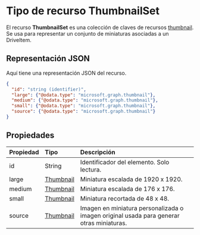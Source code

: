 # <a name="thumbnailset-resource-type"></a>Tipo de recurso ThumbnailSet

El recurso **ThumbnailSet** es una colección de claves de recursos [thumbnail](thumbnail.md). Se usa para representar un conjunto de miniaturas asociadas a un DriveItem.

## <a name="json-representation"></a>Representación JSON

Aquí tiene una representación JSON del recurso.

<!-- {
  "blockType": "resource",
  "optionalProperties": [
    "source"
  ],
  "keyProperty": "id",
  "@odata.type": "microsoft.graph.thumbnailSet"
}-->
```json
{
  "id": "string (identifier)",
  "large": {"@odata.type": "microsoft.graph.thumbnail"},
  "medium": {"@odata.type": "microsoft.graph.thumbnail"},
  "small": {"@odata.type": "microsoft.graph.thumbnail"},
  "source": {"@odata.type": "microsoft.graph.thumbnail"}
}
```

## <a name="properties"></a>Propiedades

| Propiedad | Tipo                      | Descripción                                                                       |
|:---------|:--------------------------|:----------------------------------------------------------------------------------|
| id       | String                    | Identificador del elemento. Solo lectura.                                                |
| large    | [Thumbnail](thumbnail.md) | Miniatura escalada de 1920 x 1920.                                                     |
| medium   | [Thumbnail](thumbnail.md) | Miniatura escalada de 176 x 176.                                                       |
| small    | [Thumbnail](thumbnail.md) | Miniatura recortada de 48 x 48.                                                        |
| source   | [Thumbnail](thumbnail.md) | Imagen en miniatura personalizada o imagen original usada para generar otras miniaturas. |


<!-- uuid: 8fcb5dbc-d5aa-4681-8e31-b001d5168d79
2015-10-25 14:57:30 UTC -->
<!-- {
  "type": "#page.annotation",
  "description": "thumbnailSet resource",
  "keywords": "",
  "section": "documentation",
  "tocPath": ""
}-->
